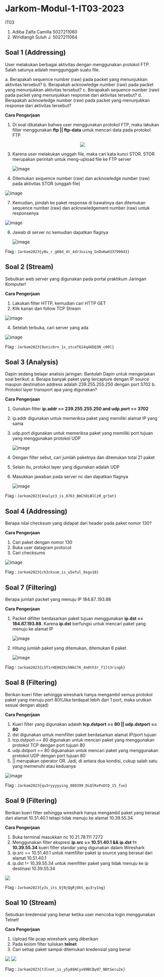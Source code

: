 # Jarkom-Modul-1-IT03-2023

IT03
1. Adiba Zalfa Camilla   5027211060
2. Wiridlangit Suluh J.  5027211064

## Soal 1 (Addressing)

User melakukan berbagai aktivitas dengan menggunakan protokol FTP. Salah satunya adalah menggunggah suatu file. 

a. Berapakah sequence number (raw) pada packet yang menunjukkan aktivitas tersebut?
b. Berapakah acknowledge number (raw) pada packet yang menunjukkan aktivitas tersebut?
c. Berapakah sequence number (raw) pada packet yang menunjukkan response dari aktivitas tersebut?
d. Berapakah acknowledge number (raw) pada packet yang menunjukkan response dari aktivitas tersebut?

**Cara Pengerjaan**
1. Di soal dikatakan bahwa user menggunakan protokol FTP, maka lakukan filter menggunakan **ftp || ftp-data** untuk mencari data pada protokol FTP
<p align="center">
<img src="https://github.com/dibazalfa/Jarkom-Modul-1-IT09-2023/assets/103043684/fd032604-c760-4bc9-b0ca-ba518f4f0aaf"/>
</p>

3. Karena user melakukan unggah file, maka cari kata kunci STOR. STOR merupakan perintah untuk meng-upload file ke FTP server
   
   ![image](https://github.com/dibazalfa/Jarkom-Modul-1-IT09-2023/assets/103043684/90de1c2e-003a-405d-97c6-db98a3047214)

5. Ditemukan sequence number (raw) dan acknowledge number (raw) pada aktivitas STOR (unggah file)

  ![image](https://github.com/dibazalfa/Jarkom-Modul-1-IT09-2023/assets/103043684/e90bee40-662b-488f-bf3e-553df645df66)

7. Kemudian, pindah ke paket response di bawahnya dan ditemukan sequence number (raw) dan acknowledgement number (raw) untuk responsenya
   
  ![image](https://github.com/dibazalfa/Jarkom-Modul-1-IT09-2023/assets/103043684/5c81636a-a697-4076-8fb3-2fa55d3f6cff)

8. Jawab di server nc kemudian dapatkan flagnya
   
   ![image](https://github.com/dibazalfa/Jarkom-Modul-1-IT09-2023/assets/103043684/7d1af97b-39ec-40ad-bc9b-f3ea3448820a)


Flag : `Jarkom2023{y0u_r_g00d_4t_4dr3ssing_GnDxKwH33799943}`

## Soal 2 (Stream)

Sebutkan web server yang digunakan pada portal praktikum Jaringan Komputer!

**Cara Pengerjaan**
1. Lakukan filter HTTP, kemudian cari HTTP GET
2. Klik kanan dan follow TCP Stream
   
  ![image](https://github.com/dibazalfa/Jarkom-Modul-1-IT09-2023/assets/103043684/9e84d3d8-38b9-4e2d-9817-36ee217a98df)

4. Setelah terbuka, cari server yang ada
   
![image](https://github.com/dibazalfa/Jarkom-Modul-1-IT09-2023/assets/103043684/b18e01bd-509e-4ab7-b8be-715178361949)


Flag : `Jarkom2023{9unic0rn_1s_ztceT614q46DQ3N_c00l}`

## Soal 3 (Analysis)

Dapin sedang belajar analisis jaringan. Bantulah Dapin untuk mengerjakan soal berikut:
a. Berapa banyak paket yang tercapture dengan IP source maupun destination address adalah 239.255.255.250 dengan port 3702
b. Protokol layer transport apa yang digunakan? 

**Cara Pengerjaan**
1. Gunakan filter **ip.addr == 239.255.255.250 and udp.port == 3702**
3. ip.addr digunakan untuk memeriksa paket yang memiliki alamat IP yang sama
4. udp.port digunakan untuk memeriksa paket yang memiliki port tujuan yang menggunakan protokol UDP
   
   ![image](https://github.com/dibazalfa/Jarkom-Modul-1-IT09-2023/assets/103043684/51e851a8-48e0-4072-a4a9-b4b2ec6272ed)
   
6. Dengan filter sebut, cari jumlah paketnya dan ditemukan total 21 paket
7. Selain itu, protokol layer yang digunakan adalah UDP 
8. Masukkan jawaban pada server nc dan dapatkan flagnya
   
   ![image](https://github.com/dibazalfa/Jarkom-Modul-1-IT09-2023/assets/103043684/c15c38f4-5f32-4530-88b8-7ca35f95dd8d)


Flag : `Jarkom2023{4nalyz3_is_0763_BmChDiBlCzR_gr3at}`

## Soal 4 (Addressing)

Berapa nilai checksum yang didapat dari header pada paket nomor 130?

**Cara Pengerjaan**
1. Cari paket dengan nomor 130 
2. Buka user datagram protocol
3. Cari checksums
   
![image](https://github.com/dibazalfa/Jarkom-Modul-1-IT09-2023/assets/103043684/f3fa35c8-c25c-4173-b635-ee2b9d890298)


Flag : `Jarkom2023{ch3cksum_is_u5eful_0xgx18}`

## Soal 7 (Filtering)

Berapa jumlah packet yang menuju IP 184.87..193.88

**Cara Pengerjaan**
1. Packet difilter berdasarkan paket tujuan menggunakan **ip.dst == 184.87.193.88**. Karena **ip.dst** berfungsi untuk mencari paket yang menuju ke alamat IP
   
   ![image](https://github.com/dibazalfa/Jarkom-Modul-1-IT09-2023/assets/103043684/183a48d0-6f0c-4732-b154-fb5900bd8598)
 
3. Hitung jumlah paket yang ditemukan, ditemukan 6 paket
   
   ![image](https://github.com/dibazalfa/Jarkom-Modul-1-IT09-2023/assets/103043684/c9a5963b-396b-4fb6-9c96-f99896ce811b)


Flag : `Jarkom2023{LST1rHE802XchNkC76_4n0th3r_f1lt3ringb}`

## Soal 8 (Filtering)

Berikan kueri filter sehingga wireshark hanya mengambil semua protokol paket yang menuju port 80!(Jika terdapat lebih dari 1 port, maka urutkan sesuai dengan abjad)

**Cara Pengerjaan** 
1. Kueri filter yang digunakan adalah **tcp.dstport == 80 || udp.dstport == 80**
2. dst digunakan untuk memfilter paket berdasarkan alamat IP/port tujuan
3. tcp.dstport == 80 digunakan untuk mencari paket yang menggunakan protokol TCP dengan port tujuan 80
4. udp.dstport == 80 diguanakan untuk mencari paket yang menggunakan protokol UDP dengan port tujuan 80 
5. || merupakan operator OR. Jadi, di antara dua kondisi, cukup salah satu yang memenuhi atau keduanya
   
  ![image](https://github.com/dibazalfa/Jarkom-Modul-1-IT09-2023/assets/103043684/5177c142-e1f4-410c-8c0e-ab9f534942eb)


Flag : `Jarkom2023{qu3ryyyyying_089399_DiQlRxPvDtD_15_fun}`

## Soal 9 (Filtering)

Berikan kueri filter sehingga wireshark hanya mengambil paket yang berasal dari alamat 10.51.40.1 tetapi tidak menuju ke alamat 10.39.55.34

**Cara Pengerjaan**
1. Buka terminal masukkan nc 10.21.78.111 7272
2. Menggunakan filter ekspresi **ip.src == 10.51.40.1 && ip.dst != 10.39.55.34** kueri filter standar yang digunakan dalam Wireshark
3. ip.src == 10.51.40.1 untuk memfilter paket ip source yang berasal dari alamat 10.51.40.1
4. ip.dst != 10.39.55.34 untuk memfilter paket yang tidak menuju ke ip destinasi 10.39.55.34

<img src="https://i.ibb.co/VJ1HQYK/image20.png"/>

Flag : `Jarkom2023{y3s_its_OjNjQgRjOkS_qu3ry1ng}`

## Soal 10 (Stream)

Sebutkan kredensial yang benar ketika user mencoba login menggunakan Telnet!

**Cara Pengerjaan**
1. Upload file pcap wireshark yang diberikan
2. Pada kolom filter tuliskan **telnet**
3. Cari setiap paket sampai ditemukan kredensial yang benar

<img src="https://i.ibb.co/2yWR3T6/image17.png"/>


<img src="https://i.ibb.co/vYvxgqF/image23.png"/>

Flag : `Jarkom2023{t3lnet_is_y5yA9ACyx89BCBy07_N0tSecu2e}`
